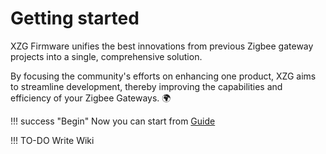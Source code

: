 
# Getting started

XZG Firmware unifies the best innovations from
previous Zigbee gateway projects into a single, comprehensive solution.

By focusing the community's efforts on enhancing one product, XZG aims to streamline development, thereby improving the capabilities and efficiency of your Zigbee Gateways. 🌍


!!! success "Begin"
    Now you can start from [Guide](/hardware)

!!! TO-DO
    Write Wiki